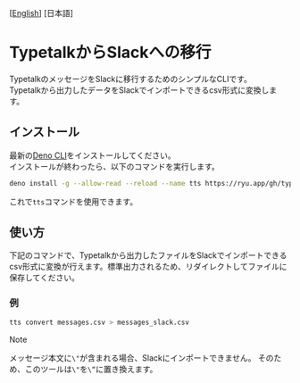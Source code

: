 <p>
  [<a href="../README.md">English</a>]
  [日本語]
</p>

# TypetalkからSlackへの移行

TypetalkのメッセージをSlackに移行するためのシンプルなCLIです。\
Typetalkから出力したデータをSlackでインポートできるcsv形式に変換します。

## インストール

最新の[Deno CLI](https://deno.com/)をインストールしてください。\
インストールが終わったら、以下のコマンドを実行します。

```sh
deno install -g --allow-read --reload --name tts https://ryu.app/gh/typetalk_to_slack/cli.ts
```

これで`tts`コマンドを使用できます。

## 使い方

下記のコマンドで、Typetalkから出力したファイルをSlackでインポートできるcsv形式に変換が行えます。標準出力されるため、リダイレクトしてファイルに保存してください。

### 例

```sh
tts convert messages.csv > messages_slack.csv
```

> [!NOTE]
> メッセージ本文に`\"`が含まれる場合、Slackにインポートできません。
> そのため、このツールは`\"`を`\“`に置き換えます。